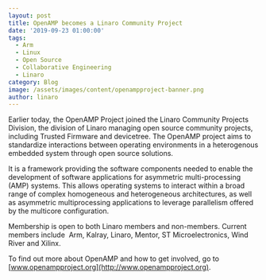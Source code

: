 ```yaml
---
layout: post
title: OpenAMP becomes a Linaro Community Project
date: '2019-09-23 01:00:00'
tags:
  - Arm
  - Linux
  - Open Source
  - Collaborative Engineering
  - Linaro
category: Blog
image: /assets/images/content/openampproject-banner.png
author: linaro
---
```

Earlier today, the OpenAMP Project joined the Linaro Community Projects Division, the division of Linaro managing open source community projects, including Trusted Firmware and devicetree. The OpenAMP project aims to standardize interactions between operating environments in a heterogenous embedded system through open source solutions.

It is a framework providing the software components needed to enable the development of software applications for asymmetric multi-processing (AMP) systems. This allows operating systems to interact within a broad range of complex homogeneous and heterogeneous architectures, as well as asymmetric multiprocessing applications to leverage parallelism offered by the multicore configuration.

Membership is open to both Linaro members and non-members. Current members include  Arm, Kalray, Linaro, Mentor, ST Microelectronics, Wind River and Xilinx. 

To find out more about OpenAMP and how to get involved, go to [www.openampproject.org](http://www.openampproject.org).
